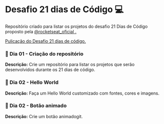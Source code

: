 # Desafio 21 dias de Código 💻
<p>Repositório criado para listar os projetos do desafio 21 Dias de Código proposto pela <a href="https://www.instagram.com/rocketseat_oficial/">@rocketseat_oficial .</a></p>
<p><a href="https://www.instagram.com/p/ChTBg1BpLGU/"> Pulicação do Desafio 21 dias de código.</a></p>

### 📅 Dia 01 - Criação do repositório

<strong>Descrição:</strong> Crie um repositório para listar os projetos que serão desenvolvidos durante os 21 dias de código.

### 📅 Dia 02 - Hello World

<strong>Descrição:</strong> Faça um Hello World customizado com fontes, cores e imagens.

### 📅 Dia 02 - Botão animado

<strong>Descrição:</strong> Crie um botão animadogit.

